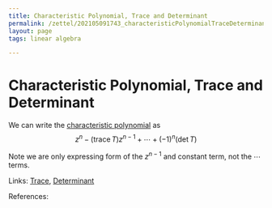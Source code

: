 ```yaml
---
title: Characteristic Polynomial, Trace and Determinant
permalink: /zettel/202105091743_characteristicPolynomialTraceDeterminant
layout: page
tags: linear algebra

---
```

# Characteristic Polynomial, Trace and Determinant

We can write the [characteristic polynomial](202104241811_characteristicPolynomialDefinition) as 
$$
z^n - (\textrm{trace} \, T ) z^{n-1} + \cdots + (-1)^n ( \mathrm{det} \, T)
$$

Note we are only expressing form of the $z^{n-1}$ and constant term, not the $\cdots$ terms.

Links: [Trace](202104292131_traceOperatorDefinition), [Determinant](202105091734_determinantOperatorDefinition)

References: 

